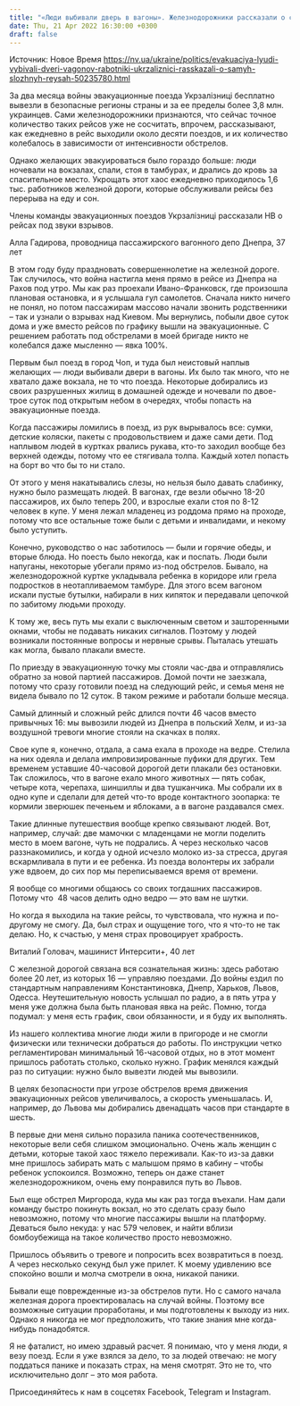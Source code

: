 ```yaml
---
title: "«Люди выбивали дверь в вагоны». Железнодорожники рассказали о самых тяжелых рейсах эвакуационных поездов"
date: Thu, 21 Apr 2022 16:30:00 +0300
draft: false
---
```

Источник: Новое Время https://nv.ua/ukraine/politics/evakuaciya-lyudi-vybivali-dveri-vagonov-rabotniki-ukrzaliznici-rasskazali-o-samyh-slozhnyh-reysah-50235780.html


За два месяца войны эвакуационные поезда Укрзалізниці бесплатно вывезли в безопасные регионы страны и за ее пределы более 3,8 млн. украинцев. Сами железнодорожники признаются, что сейчас точное количество таких рейсов уже не сосчитать, впрочем, рассказывают, как ежедневно в рейс выходили около десяти поездов, и их количество колебалось в зависимости от интенсивности обстрелов.

Однако желающих эвакуироваться было гораздо больше: люди ночевали на вокзалах, спали, стоя в тамбурах, и дрались до кровь за  спасительное место. Укрощать этот хаос ежедневно приходилось 1,6 тыс. работников железной дороги, которые обслуживали рейсы без перерыва на еду и сон.

Члены команды эвакуационных поездов Укрзалізниці рассказали НВ о рейсах под звуки взрывов.

Алла Гадирова, проводница пассажирского вагонного депо Днепра, 37 лет

В этом году буду праздновать совершеннолетие на железной дороге. Так случилось, что война настигла меня прямо в рейсе из Днепра на Рахов под утро. Мы как раз проехали Ивано-Франковск, где произошла плановая остановка, и я услышала гул самолетов. Сначала никто ничего не понял, но потом пассажирам массово начали звонить родственники – так и узнали о взрывах над Киевом. Мы вернулись, побыли двое суток дома и уже вместо рейсов по графику вышли на эвакуационные. С решением работать под обстрелами в моей бригаде никто не колебался даже мысленно — явка 100%.

Первым был поезд в город Чоп, и туда был неистовый наплыв желающих — люди выбивали двери в вагоны. Их было так много, что не хватало даже вокзала, не то что поезда. Некоторые добирались из своих разрушенных жилищ в домашней одежде и ночевали по двое-трое суток под открытым небом в очередях, чтобы попасть на эвакуационные поезда.

Когда пассажиры ломились в поезд, из рук вырывалось все: сумки, детские коляски, пакеты с продовольствием и даже сами дети. Под наплывом людей в куртках рвались рукава, кто-то заходил вообще без верхней одежды, потому что ее стягивала толпа. Каждый хотел попасть на борт во что бы то ни стало.

От этого у меня накатывались слезы, но нельзя было давать слабинку, нужно было размещать людей. В вагонах, где везли обычно 18-20 пассажиров, их было теперь 200, и взрослые ехали стоя по 8-12 человек в купе. У меня лежал младенец из роддома прямо на проходе, потому что все остальные тоже были с детьми и инвалидами, и некому было уступить.

Конечно, руководство о нас заботилось — были и горячие обеды, и вторые блюда. Но поесть было некогда, как и поспать. Люди были напуганы, некоторые убегали прямо из-под обстрелов. Бывало, на железнодорожной куртке укладывала ребенка в коридоре или грела подростков в неотапливаемом тамбуре. Для этого всем вагоном искали пустые бутылки, набирали в них кипяток и передавали цепочкой по забитому людьми проходу.

К тому же, весь путь мы ехали с выключенным светом и зашторенными окнами, чтобы не подавать никаких сигналов. Поэтому у людей возникали постоянные вопросы и нервные срывы. Пыталась утешать как могла, бывало плакали вместе.

По приезду в эвакуационную точку мы стояли час-два и отправлялись обратно за новой партией пассажиров. Домой почти не заезжала, потому что сразу готовили поезд на следующий рейс, и семья меня не видела бывало по 12 суток. В таком режиме и работали больше месяца.

Самый длинный и сложный рейс длился почти 46 часов вместо привычных 16: мы вывозили людей из Днепра в польский Хелм, и из-за воздушной тревоги многие стояли на скачках в полях.

Свое купе я, конечно, отдала, а сама ехала в проходе на ведре. Стелила на них одеяла и делала импровизированные пуфики для других. Тем временем уставшие 40-часовой дорогой дети плакали без остановки. Так сложилось, что в вагоне ехало много животных — пять собак, четыре кота, черепаха, шиншиллы и два тушканчика. Мы собрали их в одно купе и сделали для детей что-то вроде контактного зоопарка: те кормили зверюшек печеньем и яблоками, а в вагоне раздавался смех.

Такие длинные путешествия вообще крепко связывают людей. Вот, например, случай: две мамочки с младенцами не могли поделить место в моем вагоне, чуть не подрались. А через несколько часов раззнакомились, и когда у одной исчезло молоко из-за стресса, другая вскармливала в пути и ее ребенка. Из поезда волонтеры их забрали уже вдвоем, до сих пор мы переписываемся время от времени.

Я вообще со многими общаюсь со своих тогдашних пассажиров. Потому что  48 часов делить одно ведро — это вам не шутки.

Но когда я выходила на такие рейсы, то чувствовала, что нужна и по-другому не смогу. Да, был страх и ощущение того, что я что-то не так делаю. Но, к счастью, у меня страх провоцирует храбрость.

Виталий Головач, машинист Интерсити+, 40 лет

С железной дорогой связана вся сознательная жизнь: здесь работаю более 20 лет, из которых 16 — управляю поездами. До войны ездил по стандартным направлениям Константиновка, Днепр, Харьков, Львов, Одесса. Неутешительную новость услышал по радио, а в пять утра у меня уже должна была быть плановая явка на рейс. Помню, тогда подумал: у меня есть график, свои обязанности, и я буду их выполнять.

Из нашего коллектива многие люди жили в пригороде и не смогли физически или технически добраться до работы. По инструкции четко регламентирован минимальный 16-часовой отдых, но в этот момент пришлось работать столько, сколько нужно. График менялся каждый раз по ситуации: нужно было вывезти людей мы вывозили.

В целях безопасности при угрозе обстрелов время движения эвакуационных рейсов увеличивалось, а скорость уменьшалась. И, например, до Львова мы добирались двенадцать часов при стандарте в шесть.

В первые дни меня сильно поразила паника соотечественников, некоторые вели себя слишком эмоционально. Очень жаль женщин с детьми, которые такой хаос тяжело переживали. Как-то из-за давки мне пришлось забирать мать с малышом прямо в кабину – чтобы ребенок успокоился. Возможно, теперь он даже станет железнодорожником, очень ему понравился путь во Львов.

Был еще обстрел Миргорода, куда мы как раз тогда въехали. Нам дали команду быстро покинуть вокзал, но это сделать сразу было невозможно, потому что многие пассажиры вышли на платформу. Деваться было некуда: у нас 579 человек, и найти вблизи бомбоубежища на такое количество просто невозможно.

Пришлось объявить о тревоге и попросить всех возвратиться в поезд. А через несколько секунд был уже прилет. К моему удивлению все спокойно вошли и молча смотрели в окна, никакой паники.

Бывали еще поврежденные из-за обстрелов пути. Но с самого начала железная дорога проектировалась на случай войны. Поэтому все возможные ситуации проработаны, и мы подготовлены к выходу из них. Однако я никогда не мог предположить, что такие знания мне когда-нибудь понадобятся.

Я не фаталист, но имею здравый расчет. Я понимаю, что у меня люди, я везу поезд. Если я уже взялся за дело, то за людей отвечаю: не могу поддаться панике и показать страх, на меня смотрят. Это не то, что исключительно долг – это моя работа.

Присоединяйтесь к нам в соцсетях Facebook, Telegram и Instagram.
